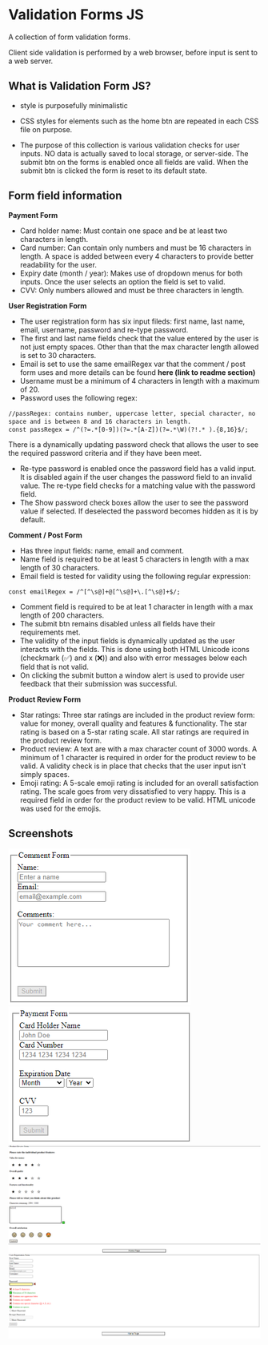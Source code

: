 # Validation Forms JS

A collection of form validation forms.

Client side validation is performed by a web browser, before input is sent to a web server.

## What is Validation Form JS?

- style is purposefully minimalistic
- CSS styles for elements such as the home btn are repeated in each CSS file on purpose.

- The purpose of this collection is various validation checks for user inputs. NO data is actually saved to local storage, or server-side. The submit btn on the forms is enabled once all fields are valid. When the submit btn is clicked the form is reset to its default state. 

## Form field information

**Payment Form** 
- Card holder name: Must contain one space and be at least two characters in length. 
- Card number: Can contain only numbers and must be 16 characters in length. A space is added between every 4 characters to provide better readability for the user. 
- Expiry date (month / year): Makes use of dropdown menus for both inputs. Once the user selects an option the field is set to valid.  
- CVV: Only numbers allowed and must be three characters in length. 

**User Registration Form** 
- The user registration form has six input fileds: first name, last name, email, username, password and re-type password. 
- The first and last name fields check that the value entered by the user is not just empty spaces. Other than that the max character length allowed is set to 30 characters. 
- Email is set to use the same emailRegex var that the comment / post form uses and more details can be found **here (link to readme section)**
- Username must be a minimum of 4 characters in length with a maximum of 20. 
- Password uses the following regex: 
```
//passRegex: contains number, uppercase letter, special character, no space and is between 8 and 16 characters in length.
const passRegex = /^(?=.*[0-9])(?=.*[A-Z])(?=.*\W)(?!.* ).{8,16}$/;
```
There is a dynamically updating password check that allows the user to see the required password criteria and if they have been meet. 
- Re-type password is enabled once the password field has a valid input. It is disabled again if the user changes the password field to an invalid value. The re-type field checks for a matching value with the password field. 
- The Show password check boxes allow the user to see the password value if selected. If deselected the password becomes hidden as it is by default.  

**Comment / Post Form**  
- Has three input fields: name, email and comment. 
- Name field is required to be at least 5 characters in length with a max length of 30 characters. 
- Email field is tested for validity using the following regular expression:
```
const emailRegex = /^[^\s@]+@[^\s@]+\.[^\s@]+$/;
```
- Comment field is required to be at leat 1 character in length with a max length of 200 characters. 
- The submit btn remains disabled unless all fields have their requirements met.
- The validity of the input fields is dynamically updated as the user interacts with the fields. 
This is done using both HTML Unicode icons (checkmark (&#9989;) and x (&#10060;)) and also with error messages below each field that is not valid. 
- On clicking the submit button a window alert is used to provide user feedback that their submission was successful.

**Product Review Form**  
- Star ratings: Three star ratings are included in the product review form: value for money, overall quality and features & functionality. The star rating is based on a 5-star rating scale. All star ratings are required in the product review form.   
- Product review: A text are with a max character count of 3000 words. A minimum of 1 character is required in order for the product review to be valid. A validity check is in place that checks that the user input isn't simply spaces. 
- Emoji rating: A 5-scale emoji rating is included for an overall satisfaction rating. The scale goes from very dissatisfied to very happy. This is a required field in order for the product review to be valid. HTML unicode was used for the emojis. 

## Screenshots
![comment form](./assets/images/screenshots/comment%20form.png)
![payment form](./assets/images/screenshots/payment%20form.png)
![product review form](./assets/images/screenshots/product%20review%20form.png)
![user registration form](./assets/images/screenshots/user%20registration%20form.png)